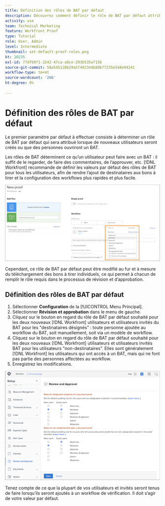 ```yaml
---
title: Définition des rôles de BAT par défaut
description: Découvrez comment définir le rôle de BAT par défaut attribué lors de la création de nouveaux utilisateurs ou lorsque des personnes ouvrent un BAT .
activity: use
team: Technical Marketing
feature: Workfront Proof
type: Tutorial
role: User, Admin
level: Intermediate
thumbnail: set-default-proof-roles.png
kt: 10235
exl-id: 77dfb9f1-3242-47ca-a0ce-203b535af156
source-git-commit: 58a545120b29a5f492344b89b77235e548e94241
workflow-type: tm+mt
source-wordcount: '266'
ht-degree: 0%

---
```


# Définition des rôles de BAT par défaut

<!---
21.4 updates have been made
--->

Le premier paramètre par défaut à effectuer consiste à déterminer un rôle de BAT par défaut qui sera attribué lorsque de nouveaux utilisateurs seront créés ou que des personnes ouvriront un BAT.

Les rôles de BAT déterminent ce qu’un utilisateur peut faire avec un BAT : il suffit de le regarder, de faire des commentaires, de l’approuver, etc. [!DNL Workfront] recommande de définir les valeurs par défaut des rôles de BAT pour tous les utilisateurs, afin de rendre l’ajout de destinataires aux bons à tirer et la configuration des workflows plus rapides et plus facile.

![Les rôles de BAT peuvent être sélectionnés lors du téléchargement d’un BAT.](assets/proof-system-setups-proof-role-example.png)

Cependant, ce rôle de BAT par défaut peut être modifié au fur et à mesure du téléchargement des bons à tirer individuels, ce qui permet à chacun de remplir le rôle requis dans le processus de révision et d’approbation.


## Définition des rôles de BAT par défaut

1. Sélectionner **Configuration** de la [!UICONTROL Menu Principal].
1. Sélectionner **Révision et approbation** dans le menu de gauche.
1. Cliquez sur le bouton en regard du rôle de BAT par défaut souhaité pour les deux nouveaux [!DNL Workfront] utilisateurs et utilisateurs invités du BAT pour les &quot;destinataires désignés&quot; : toute personne ajoutée au workflow du BAT, soit manuellement, soit via un modèle de workflow.
1. Cliquez sur le bouton en regard du rôle de BAT par défaut souhaité pour les deux nouveaux [!DNL Workfront] utilisateurs et utilisateurs invités BAT pour les utilisateurs &quot;non-destinataires&quot;. Elles sont généralement [!DNL Workfront] les utilisateurs qui ont accès à un BAT, mais qui ne font pas partie des personnes affectées au workflow.
1. Enregistrez les modifications.

![Paramètres de révision et d’approbation dans Workfront](assets/proof-system-setups-workfront-defaults.png)

Tenez compte de ce que la plupart de vos utilisateurs et invités seront tenus de faire lorsqu’ils seront ajoutés à un workflow de vérification. Il doit s’agir de votre valeur par défaut.
